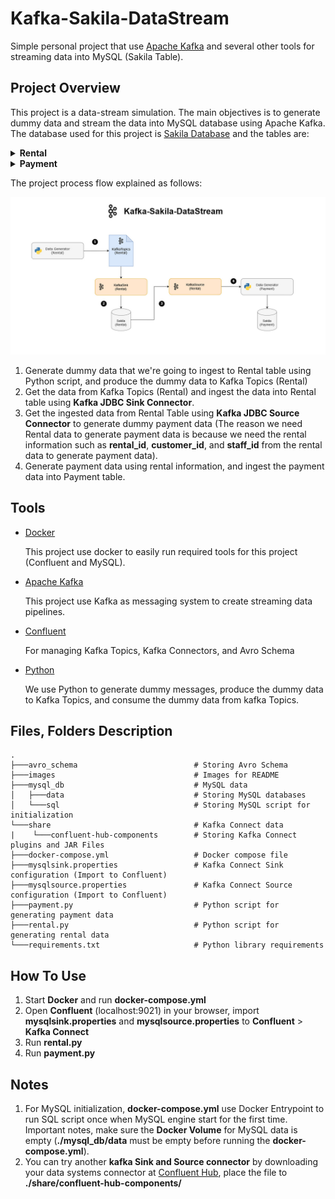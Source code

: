 # Kafka-Sakila-DataStream
Simple personal project that use [Apache Kafka](https://kafka.apache.org/) and several other tools for streaming data into MySQL (Sakila Table).

## Project Overview
This project is a data-stream simulation. The main objectives is to generate dummy data and stream the data into MySQL database using Apache Kafka. The database used for this project is [Sakila Database](https://dev.mysql.com/doc/sakila/en/) and the tables are:
<details><summary><b>Rental</b></summary>
The rental table records informations about rented movies such as what movie was rented, who rented the movie, when it was rented, and when it was/will be returned. Here is the table description:

``` SQL
+--------------+--------------------+------+-----+-------------------+-----------------------------------------------+
| Field        | Type               | Null | Key | Default           | Extra                                         |
+--------------+--------------------+------+-----+-------------------+-----------------------------------------------+
| rental_id    | int                | NO   | PRI | NULL              | auto_increment                                |
| rental_date  | datetime           | NO   | MUL | NULL              |                                               |
| inventory_id | mediumint unsigned | NO   | MUL | NULL              |                                               |
| customer_id  | smallint unsigned  | NO   | MUL | NULL              |                                               |
| return_date  | datetime           | YES  |     | NULL              |                                               |
| staff_id     | tinyint unsigned   | NO   | MUL | NULL              |                                               |
| last_update  | timestamp          | NO   |     | CURRENT_TIMESTAMP | DEFAULT_GENERATED on update CURRENT_TIMESTAMP |
+--------------+--------------------+------+-----+-------------------+-----------------------------------------------+
```
</details>
<details><summary><b>Payment</b></summary>

The payment table records payment made by a customer after they rented a movie. Here is the table structure:

``` SQL
+--------------+-------------------+------+-----+-------------------+-----------------------------------------------+
| Field        | Type              | Null | Key | Default           | Extra                                         |
+--------------+-------------------+------+-----+-------------------+-----------------------------------------------+
| payment_id   | smallint unsigned | NO   | PRI | NULL              | auto_increment                                |
| customer_id  | smallint unsigned | NO   | MUL | NULL              |                                               |
| staff_id     | tinyint unsigned  | NO   | MUL | NULL              |                                               |
| rental_id    | int               | YES  | MUL | NULL              |                                               |
| amount       | decimal(5,2)      | NO   |     | NULL              |                                               |
| payment_date | datetime          | NO   |     | NULL              |                                               |
| last_update  | timestamp         | YES  |     | CURRENT_TIMESTAMP | DEFAULT_GENERATED on update CURRENT_TIMESTAMP |
+--------------+-------------------+------+-----+-------------------+-----------------------------------------------+
```
</details>

The project process flow explained as follows:

![Project Flowchart](./images/Kafka-Sakila-DataStream.jpg)

1. Generate dummy data that we're going to ingest to Rental table using Python script, and produce the dummy data to Kafka Topics (Rental)
2. Get the data from Kafka Topics (Rental) and ingest the data into Rental table using **Kafka JDBC Sink Connector**.
3. Get the ingested data from Rental Table using **Kafka JDBC Source Connector** to generate dummy payment data (The reason we need Rental data to generate payment data is because we need the rental information such as **rental_id**, **customer_id**, and **staff_id** from the rental data to generate payment data).
4. Generate payment data using rental information, and ingest the payment data into Payment table.


## Tools

* [Docker](https://www.docker.com/)

    This project use docker to easily run required tools for this project (Confluent and MySQL).

* [Apache Kafka](https://kafka.apache.org/)

    This project use Kafka as messaging system to create streaming data pipelines.

* [Confluent](https://www.confluent.io/)
    
    For managing Kafka Topics, Kafka Connectors, and Avro Schema

* [Python](https://www.python.org/)

    We use Python to generate dummy messages, produce the dummy data to Kafka Topics, and consume the dummy data from kafka Topics.

## Files, Folders Description
    .
    ├───avro_schema                          # Storing Avro Schema
    ├───images                               # Images for README
    ├───mysql_db                             # MySQL data
    │   ├───data                             # Storing MySQL databases
    │   └───sql                              # Storing MySQL script for initialization
    └───share                                # Kafka Connect data
    |    └───confluent-hub-components        # Storing Kafka Connect plugins and JAR Files
    ├───docker-compose.yml                   # Docker compose file
    ├───mysqlsink.properties                 # Kafka Connect Sink configuration (Import to Confluent) 
    ├───mysqlsource.properties               # Kafka Connect Source configuration (Import to Confluent)
    ├───payment.py                           # Python script for generating payment data
    ├───rental.py                            # Python script for generating rental data
    └───requirements.txt                     # Python library requirements

## How To Use
1. Start **Docker** and run **docker-compose.yml**
2. Open **Confluent** (localhost:9021) in your browser, import **mysqlsink.properties** and **mysqlsource.properties** to **Confluent** > **Kafka Connect**
3. Run **rental.py**
4. Run **payment.py**

## Notes
1. For MySQL initialization, **docker-compose.yml** use Docker Entrypoint to run SQL script once when MySQL engine start for the first time. Important notes, make sure the **Docker Volume** for MySQL data is empty (**./mysql_db/data** must be empty before running the **docker-compose.yml**).
2. You can try another **kafka Sink and Source connector** by downloading your data systems connector at [Confluent Hub](https://www.confluent.io/hub/), place the file to **./share/confluent-hub-components/**
